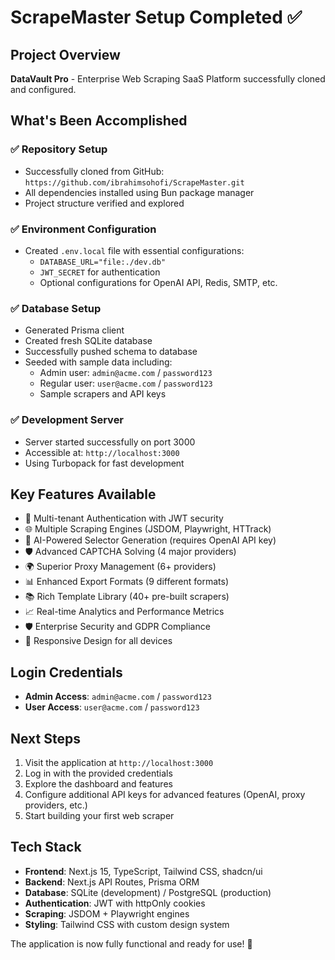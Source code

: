 # ScrapeMaster Setup Completed ✅

## Project Overview
**DataVault Pro** - Enterprise Web Scraping SaaS Platform successfully cloned and configured.

## What's Been Accomplished

### ✅ Repository Setup
- Successfully cloned from GitHub: `https://github.com/ibrahimsohofi/ScrapeMaster.git`
- All dependencies installed using Bun package manager
- Project structure verified and explored

### ✅ Environment Configuration
- Created `.env.local` file with essential configurations:
  - `DATABASE_URL="file:./dev.db"`
  - `JWT_SECRET` for authentication
  - Optional configurations for OpenAI API, Redis, SMTP, etc.

### ✅ Database Setup
- Generated Prisma client
- Created fresh SQLite database
- Successfully pushed schema to database
- Seeded with sample data including:
  - Admin user: `admin@acme.com` / `password123`
  - Regular user: `user@acme.com` / `password123`
  - Sample scrapers and API keys

### ✅ Development Server
- Server started successfully on port 3000
- Accessible at: `http://localhost:3000`
- Using Turbopack for fast development

## Key Features Available
- 🔐 Multi-tenant Authentication with JWT security
- 🌐 Multiple Scraping Engines (JSDOM, Playwright, HTTrack)
- 🤖 AI-Powered Selector Generation (requires OpenAI API key)
- 🛡️ Advanced CAPTCHA Solving (4 major providers)
- 🌍 Superior Proxy Management (6+ providers)
- 📊 Enhanced Export Formats (9 different formats)
- 📚 Rich Template Library (40+ pre-built scrapers)
- 📈 Real-time Analytics and Performance Metrics
- 🛡️ Enterprise Security and GDPR Compliance
- 📱 Responsive Design for all devices

## Login Credentials
- **Admin Access**: `admin@acme.com` / `password123`
- **User Access**: `user@acme.com` / `password123`

## Next Steps
1. Visit the application at `http://localhost:3000`
2. Log in with the provided credentials
3. Explore the dashboard and features
4. Configure additional API keys for advanced features (OpenAI, proxy providers, etc.)
5. Start building your first web scraper

## Tech Stack
- **Frontend**: Next.js 15, TypeScript, Tailwind CSS, shadcn/ui
- **Backend**: Next.js API Routes, Prisma ORM
- **Database**: SQLite (development) / PostgreSQL (production)
- **Authentication**: JWT with httpOnly cookies
- **Scraping**: JSDOM + Playwright engines
- **Styling**: Tailwind CSS with custom design system

The application is now fully functional and ready for use! 🚀
